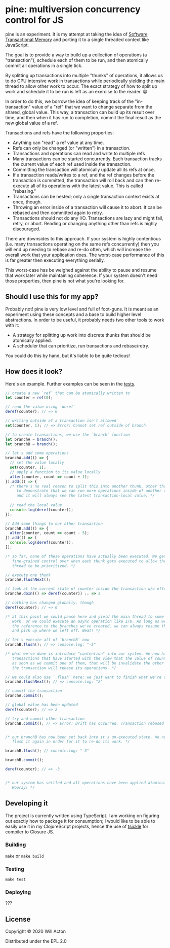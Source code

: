 # pine: multiversion concurrency control for JS

pine is an experiment. It is my attempt at taking the idea of [Software
Transactional Memory](https://en.wikipedia.org/wiki/Software_transactional_memory)
and porting it to a single threaded context like JavaScript.

The goal is to provide a way to build up a collection of operations (a
"transaction"), schedule each of them to be run, and then atomically commit all
operations in a single tick.

By splitting up transactions into multiple "thunks" of operations, it allows us
to do CPU intensive work in transactions while periodically yielding the main
thread to allow other work to occur. The exact strategy of how to split up work
and schedule it to be run is left as an exercise to the reader. 😁

In order to do this, we borrow the idea of keeping track of the "in-transaction"
value of a "ref" that we want to change separate from the shared, global value.
This way, a transaction can build up its result over time, and then when it has
run to completion, commit the final result as the new global value of a ref.

Transactions and refs have the following properties:

- Anything can "read" a ref value at any time.
- Refs can only be changed (or "written") in a transaction.
- Transactions and operations can read and write to multiple refs
- Many transactions can be started concurrently. Each transaction tracks the
current value of each ref used inside the transaction.
- Committing the transaction will atomically update all its refs at once.
- If a transaction reads/writes to a ref, and the ref changes before the transaction
is committed, the transaction will roll back and can then re-execute all of its
operations with the latest value. This is called "rebasing."
- Transactions can be nested; only a single transaction context exists at once,
though.
- Throwing an error inside of a transaction will cause it to abort. It can be
rebased and then committed again to retry.
- Transactions should not do any I/O. Transactions are lazy and might fail,
retry, or abort. Reading or changing anything other than refs is highly
discouraged.

There are downsides to this approach. If your system is highly contentious
(i.e. many transactions operating on the same refs concurrently) then you
will end up needing to rebase and re-do often, which will increase the overall
work that your application does. The worst-case performance of this is far
greater then executing everything serially.

This worst-case has be weighed against the ability to pause and resume that
work later while maintaining coherence. If your system doesn't need those
properties, then pine is not what you're looking for.

## Should I use this for my app?

Probably not! pine is very low level and full of foot-guns. It is meant as an
experiment using these concepts and a base to build higher level abstractions.
In order to be useful, it probably needs two other tools to work with it:

- A strategy for splitting up work into discrete thunks that should be
atomically applied.
- A scheduler that can prioritize, run transactions and rebase/retry.

You could do this by hand, but it's liable to be quite tedious!

## How does it look?

Here's an example. Further examples can be seen in the [tests](./tests/test.ts).


```javascript
// create a new `ref` that can be atomically written to
let counter = ref(0);

// read the value using `deref`
deref(counter); // => 0

// writing outside of a transaction isn't allowed
set(counter, 1); // => Error! Cannot set ref outside of branch

// to create transactions, we use the `branch` function
let branchA = branch();
let branchB = branch();

// let's add some operations
branchA.add(() => {
  // set the value locally
  set(counter, 1);
  // apply a function to its value locally
  alter(counter, count => count + 1);
}).add(() => {
  /* there's no real reason to split this into another thunk, other than
     to demonstrate that we can run more operations inside of another thunk
     and it will always see the latest transaction-local value. */
  
  // read the local value
  console.log(deref(counter));
});

// Add some things to our other transaction
branchB.add(() => {
  alter(counter, count => count - 5);
}).add(() => [
  console.log(deref(counter));
]);

/* so far, none of these operations have actually been executed. We get
   fine-grained control over when each thunk gets executed to allow the main
   thread to be prioritized. */

// execute one thunk
branchA.flushNext();

// look at the current state of counter inside the transaction w/o effecting it
branchA.doIn(() => deref(counter)) ;; => 2

// nothing has changed globally, though
deref(counter); // => 0

/* at this point we could pause here and yield the main thread to some other
   work, or we could execute an async operation like I/O. As long as we keep
   the reference to the branches we've created, we can always resume them later
   and pick up where we left off. Neat! */

// let's execute all of `branchB` now
branchB.flush(); // => console.log: "-5"

/* what we've done is introduce "contention" into our system. We now have two
   transactions that have started with the view that the value of counter is 0;
   as soon as we commit one of them, that will be invalidate the other one, and
   the transaction will rebase its operations. */

// we could also use `.flush` here; we just want to finish what we're doing
branchA.flushNext(); // => console.log: "2"

// commit the transaction
branchA.commit();

// global value has been updated
deref(counter); // => 2

// try and commit other transaction
branchB.commit(); // => Error: Drift has occurred. Transaction rebased


/* our branchB has now been set back into it's un-executed state. We need to
   flush it again in order for it to re-do its work. */

branchB.flush(); // console.log: "-3"

branchB.commit();

deref(counter); // => -3


/* our system has settled and all operations have been applied atomically!
   Hooray! */
```

## Developing it

The project is currently written using TypeScript. I am working on figuring out
exactly how to package it for consumption; I would like to be able to easily use
it in my ClojureScript projects, hence the use of [tsickle](https://github.com/angular/tsickle/) for compiler to Closure JS.

### Building

`make` or `make build`

### Testing

`make test`

### Deploying

???


## License

Copyright © 2020 Will Acton

Distributed under the EPL 2.0
